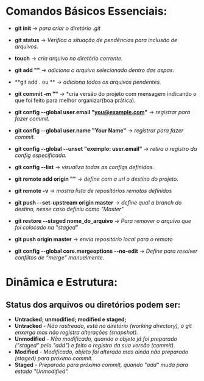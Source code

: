 # Comandos Básicos Essenciais:


- **git init** -> *para criar o diretório .git*

- **git status** -> *Verifica a situação de pendências para inclusão de arquivos.*

- **touch** -> *cria arquivo no diretório corrente.*

- **git add ""** -> *adiciona o arquivo selecionado dentro das aspas.*

- **git add . ou ** -> *adiciona todos os arquivos pendentes.*

- **git commit -m ""** -> *cria versão do projeto com mensagem indicando o que foi feito para melhor organizar(boa prática).

- **git config --global user.email "you@example.com"** -> *registrar para fazer commit.*

- **git config --global user.name "Your Name"** -> *registrar para fazer commit.*

- **git config --global --unset "exemplo: user.email"** -> *retira o registro da config especificada.*

- **git config --list** -> *visualiza todas as configs definidas.*

- **git remote add origin ""** -> *define com a url o destino do projeto.*

- **git remote -v** -> *mostra lista de repositórios remotos definidos*

- **git push --set-upstream origin master** -> *define qual a branch do destino, nesse caso definiu como "Master"*

- **git restore --staged nome_do_arquivo** -> *Para remover o arquivo que foi colocado na "staged"*

- **git push origin master** -> *envia repositório local para o remoto*

- **git config --global core.mergeoptions --no-edit** -> *Define para resolver conflitos de “merge” manualmente.*



# Dinâmica e Estrutura:

## Status dos arquivos ou diretórios podem ser: 

- **Untracked**; **unmodified; modified e staged;**
- **Untracked** - *Não rastreado, está no diretório (working directory), o git enxerga mas não registra alterações (snapshot).*
- **Unmodified** - *Não modificado, quando o objeto já foi preparado ("staged" pelo "add") e feito o registro da sua versão (commit).*
- **Modified** - *Modificado, objeto foi alterado mas ainda não preparado (staged) para próximo commit.*
- **Staged** - *Preparado para próximo commit, quando "add" muda para estado "Unmodified".*